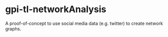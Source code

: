 # gpi-tl-networkAnalysis
A proof-of-concept to use social media data (e.g. twitter) to create network graphs.
